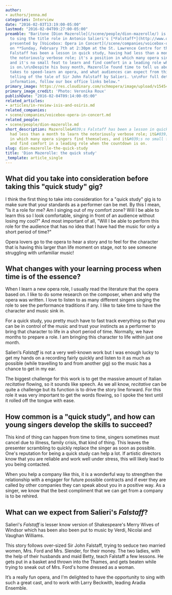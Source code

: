 ```yaml
---
author:
- authors/jenna.md
categories: Interview
date: "2016-02-03T13:19:00-05:00"
lastmod: "2016-02-04T09:27:00-05:00"
preamble: "Baritone [Dion Mazerolle](/scene/people/dion-mazerolle/) is getting ready
  to sing the title role in Antonio Salieri's [*Falstaff*](http://www.operainconcert.com/Falstaff.html),
  presented by [Voicebox: Opera in Concert](/scene/companies/voicebox-opera-in-concert/)
  on **Sunday, February 7th at 2:30pm at the St. Lawrence Centre for the Arts**. Mazerolle's
  Falstaff has been a lesson in quick study, having had less than a month to learn
  the notoriously verbose role; it's a position in which many opera singers find themselves,
  and it's no small feat to learn and find comfort in a leading role when the countdown
  is on.\n\nDespite his busy month, Mazerolle found time to tell us about what it
  takes to speed-learn an opera, and what audiences can expect from this lesser-known
  telling of the tale of Sir John Falstaff by Salieri. \n\nFor full details and ticket
  information, follow our box office links below."
primary_image: https://res.cloudinary.com/schmopera/image/upload/v1545409169/media/webhook-uploads/1454550624833/2016-02-03---Dion-Mazerolle.jpg.jpg
primary_image_credit: 'Photo: Veronika Roux'
publishDate: "2016-02-04T09:14:00-05:00"
related_articles:
- articles/in-review-isis-and-osiris.md
related_companies:
- scene/companies/voicebox-opera-in-concert.md
related_people:
- scene/people/dion-mazerolle.md
short_description: Mazerolle&#039;s Falstaff has been a lesson in quick study, having
  had less than a month to learn the notoriously verbose role; it&#039;s a position
  in which many opera singers find themselves, and it&#039;s no small feat to learn
  and find comfort in a leading role when the countdown is on.
slug: dion-mazerolle-the-quick-study
title: 'Dion Mazerolle: the quick study'
_template: article_single
---
```


## What did you take into consideration before taking this "quick study" gig?

I think the first thing to take into consideration for a "quick study" gig is to make sure that your standards as a performer can be met. By this I mean, "Is it a role for me? Am I singing out of my comfort zone? Will I be able to learn this so I look comfortable, singing in front of an audience without losing my cool?" And most important of all, "Will I be able to perform this role  for the audience that has no idea that I have had the music for only a short period of time?" 

Opera lovers go to the opera to hear a story and to feel for the character that is having this larger than life moment on stage, not to see someone struggling with unfamiliar music! 

## What changes with your learning process when time is of the essence?

When I learn a new opera role, I usually read the literature that the opera based on.  I like to do some research on the composer, when and why the opera was written.  I love to listen to as many different singers singing the role to see the performance traditions if any.  I like to take time to have the character and music sink in. 

For a quick study, you pretty much have to fast track everything so that you can be in control of the music and trust your instincts as a performer to bring that character to life in a short period of time. Normally, we have months to prepare a role. I am bringing this character to life within just one month. 

Salieri’s *Falstaff* is not a very well-known work but I was enough lucky to get my hands on a recording fairly quickly and listen to it as much as possible (while travelling to and from another gig) so the music has a chance to get in my ear. 

The biggest challenge for this work is to get the massive amount of Italian *recitative* flowing, so it sounds like speech. As we all know, *recitative* can be quite a challenge but its function is to drive the story line forward. For this role it was very important to get the words flowing, so I spoke the text until it rolled off the tongue with ease. 

## How common is a "quick study", and how can young singers develop the skills to succeed?

This kind of thing can happen from time to time, singers sometimes must cancel due to illness, family crisis, that kind of thing. This leaves the presenter scrambling to quickly replace the singer as soon as possible. One's reputation for being a quick study can help a lot. If artistic directors know that you are reliable and work well under stress, this will likely lead to you being contacted.

When you help a company like this, it is a wonderful way to strengthen the relationship with a engager for future possible contracts and if ever they are called by other companies they can speak about you in a positive way. As a singer, we know that the best compliment that we can get from a company is to be rehired. 

## What can we expect from Salieri's *Falstaff*? 

Salieri's *Falstaff* is lesser know version of Shakespeare's Merry Wives of Windsor which has been also been put to music by Verdi, Nicolai and Vaughan Williams. 

This story follows over-sized Sir John Falstaff, trying to seduce two married women, Mrs. Ford and Mrs. Slender, for their money. The two ladies, with the help of their husbands and maid Betty, teach Falstaff a few lessons. He gets put in a basket and thrown into the Thames, and gets beaten while trying to sneak out of Mrs. Ford's home dressed as a woman. 

It’s a really fun opera, and I'm delighted to have the opportunity to sing with such a great cast, and to work with Larry Beckwith, leading Aradia Ensemble. 
